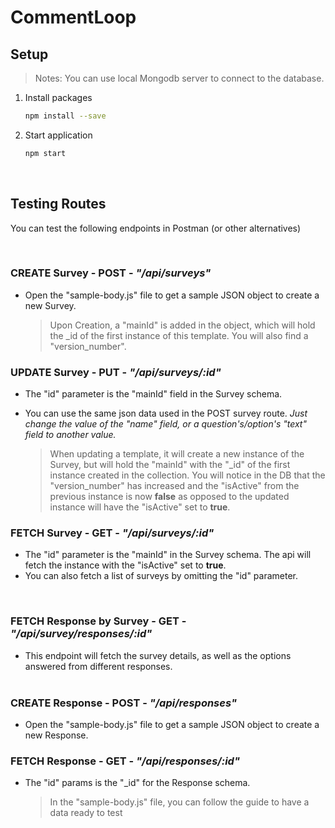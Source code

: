 # CommentLoop

## **Setup**

> Notes: You can use local Mongodb server to connect to the database.

1.  Install packages

    ```bash
    npm install --save
    ```

2.  Start application

    ```bash
    npm start
    ```

    <br>

## **Testing Routes**

You can test the following endpoints in Postman (or other alternatives)

<br>

### **CREATE** Survey - **POST** - _"/api/surveys"_

- Open the "sample-body.js" file to get a sample JSON object to create a new Survey.
  > Upon Creation, a "mainId" is added in the object, which will hold the \_id of the first instance of this template. You will also find a "version_number".
  > <br>

### **UPDATE** Survey - **PUT** - _"/api/surveys/:id"_

- The "id" parameter is the "mainId" field in the Survey schema.
- You can use the same json data used in the POST survey route. _Just change the value of the "name" field, or a question's/option's "text" field to another value._

  > When updating a template, it will create a new instance of the Survey, but will hold the "mainId" with the "\_id" of the first instance created in the collection.
  > You will notice in the DB that the "version_number" has increased and the "isActive" from the previous instance is now **false** as opposed to the updated instance will have the "isActive" set to **true**.
  > <br>

### **FETCH** Survey - **GET** - _"/api/surveys/:id"_

- The "id" parameter is the "mainId" in the Survey schema. The api will fetch the instance with the "isActive" set to **true**.
- You can also fetch a list of surveys by omitting the "id" parameter.

<br>

### **FETCH** Response by Survey - **GET** - _"/api/survey/responses/:id"_

- This endpoint will fetch the survey details, as well as the options answered from different responses.
  <br>
  <br>

### **CREATE** Response - **POST** - _"/api/responses"_

- Open the "sample-body.js" file to get a sample JSON object to create a new Response.

### **FETCH** Response - **GET** - _"/api/responses/:id"_

- The "id" params is the "\_id" for the Response schema.

  > In the "sample-body.js" file, you can follow the guide to have a data ready to test
